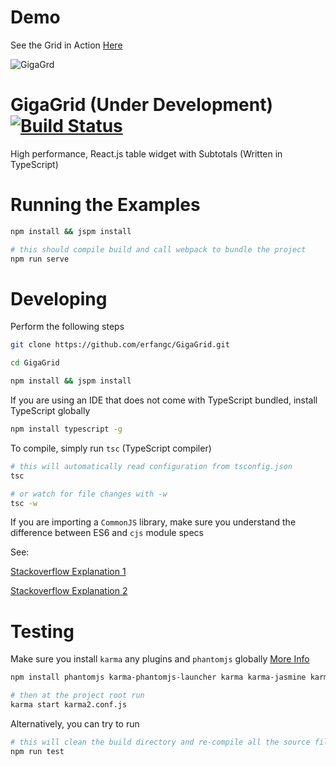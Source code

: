 # Demo

See the Grid in Action [Here](http://erfangc.github.io/GigaGrid/)

![GigaGrd](https://raw.githubusercontent.com/erfangc/GigaGrid/master/giga-grid.png)

# GigaGrid (Under Development) [![Build Status](https://travis-ci.org/erfangc/GigaGrid.svg?branch=master)](https://travis-ci.org/erfangc/GigaGrid)

High performance, React.js table widget with Subtotals (Written in TypeScript)

# Running the Examples

```bash
npm install && jspm install

# this should compile build and call webpack to bundle the project 
npm run serve
```

# Developing

Perform the following steps

```bash
git clone https://github.com/erfangc/GigaGrid.git

cd GigaGrid

npm install && jspm install
```

If you are using an IDE that does not come with TypeScript bundled, install TypeScript globally

```bash
npm install typescript -g
```

To compile, simply run `tsc` (TypeScript compiler)

```bash
# this will automatically read configuration from tsconfig.json
tsc

# or watch for file changes with -w
tsc -w
```

If you are importing a `CommonJS` library, make sure you understand the difference between ES6 and `cjs` module specs

See:

[Stackoverflow Explanation 1](http://stackoverflow.com/questions/34622598/typescript-importing-from-libraries-written-in-es5-vs-es6)

[Stackoverflow Explanation 2](http://stackoverflow.com/questions/29596714/new-es6-syntax-for-importing-commonjs-amd-modules-i-e-import-foo-require)

# Testing

Make sure you install `karma` any plugins and `phantomjs` globally [More Info](http://phantomjs.org/)

```bash
npm install phantomjs karma-phantomjs-launcher karma karma-jasmine karma-jspm -g

# then at the project root run
karma start karma2.conf.js
```

Alternatively, you can try to run

```bash
# this will clean the build directory and re-compile all the source files
npm run test
```
